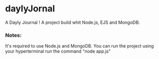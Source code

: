 # daylyJornal
A Dayly Journal ! A project build whit Node.js, EJS and MongoDB.

### Notes:
It's required to use Node.js and MongoDB. You can run the project using your hyperterminal run the command "node app.js"
